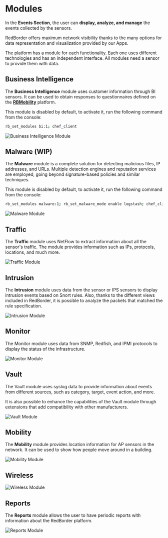 # Modules

In the **Events Section**, the user can **display, analyze, and manage** the events collected by the sensors.

RedBorder offers maximum network visibility thanks to the many options for data representation and visualization provided by our Apps.

The platform has a module for each functionality. Each one uses different technologies and has an independent interface. All modules need a sensor to provide them with data.

## Business Intelligence

The **Business Intelligence** module uses customer information through BI sensors. It can be used to obtain responses to questionnaires defined on the **[RBMobility](https://rbmobility.redborder.com)** platform.

This module is disabled by default, to activate it, run the following command from the console:

```bash
rb_set_modules bi:1; chef_client
```

![Business Intelligence Module](/chapters/redborder_basics/images/ch04_img001.png)

## Malware (WIP)

The **Malware** module is a complete solution for detecting malicious files, IP addresses, and URLs. Multiple detection engines and reputation services are employed, going beyond signature-based policies and similar techniques.

This module is disabled by default, to activate it, run the following command from the console:

```bash
rb_set_modules malware:1; rb_set_malware_mode enable logstash; chef_client
```

![Malware Module](/chapters/redborder_basics/images/ch04_img002.png)

## Traffic

The **Traffic** module uses NetFlow to extract information about all the sensor's traffic. The module provides information such as IPs, protocols, locations, and much more.

![Traffic Module](/chapters/redborder_basics/images/ch04_img003.png)

## Intrusion

The **Intrusion** module uses data from the sensor or IPS sensors to display intrusion events based on Snort rules. Also, thanks to the different views included in RedBorder, it is possible to analyze the packets that matched the rule specification.

![Intrusion Module](/chapters/redborder_basics/images/ch04_img004.png)

## Monitor

The Monitor module uses data from SNMP, Redfish, and IPMI protocols to display the status of the infrastructure.

![Monitor Module](/chapters/redborder_basics/images/ch04_img005.png)

## Vault

The Vault module uses syslog data to provide information about events from different sources, such as category, target, event action, and more.

It is also possible to enhance the capabilities of the Vault module through extensions that add compatibility with other manufacturers.

![Vault Module](/chapters/redborder_basics/images/ch04_img006.png)

## Mobility

The **Mobility** module provides location information for AP sensors in the network. It can be used to show how people move around in a building.

![Mobility Module](/chapters/redborder_basics/images/ch04_img007.png)

## Wireless

![Wireless Module](/chapters/redborder_basics/images/ch04_img008.png)

## Reports

The **Reports** module allows the user to have periodic reports with information about the RedBorder platform.

![Reports Module](/chapters/redborder_basics/images/ch04_img009.png)